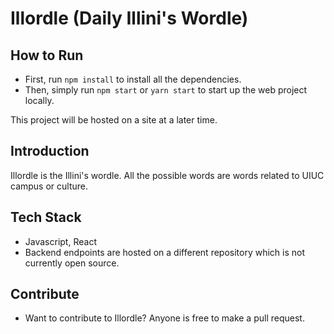 # Illordle (Daily Illini's Wordle)

## How to Run

- First, run `npm install` to install all the dependencies.
- Then, simply run `npm start` or `yarn start` to start up the web project locally.

This project will be hosted on a site at a later time.

## Introduction

Illordle is the Illini's wordle. All the possible words are words related to UIUC campus or culture.

## Tech Stack

- Javascript, React
- Backend endpoints are hosted on a different repository which is not currently open source.

## Contribute

- Want to contribute to Illordle? Anyone is free to make a pull request.

